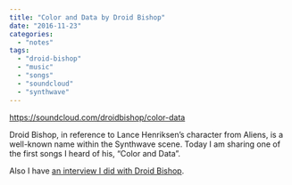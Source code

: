```yaml
---
title: "Color and Data by Droid Bishop"
date: "2016-11-23"
categories: 
  - "notes"
tags: 
  - "droid-bishop"
  - "music"
  - "songs"
  - "soundcloud"
  - "synthwave"
---
```


https://soundcloud.com/droidbishop/color-data

Droid Bishop, in reference to Lance Henriksen’s character from Aliens, is a well-known name within the Synthwave scene. Today I am sharing one of the first songs I heard of his, “Color and Data”.

Also I have [an interview I did with Droid Bishop](https://davidpeach.me/2016/10/18/interview-droid-bishop/).
